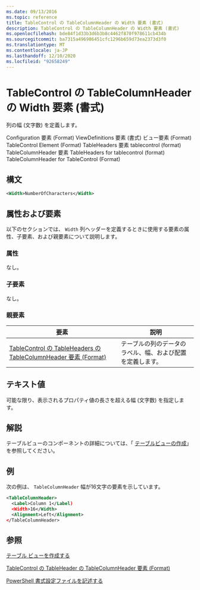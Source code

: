 ```yaml
---
ms.date: 09/13/2016
ms.topic: reference
title: TableControl の TableColumnHeader の Width 要素 (書式)
description: TableControl の TableColumnHeader の Width 要素 (書式)
ms.openlocfilehash: bde84f1d33b3d6b3b8c4462f870f978611cb434b
ms.sourcegitcommit: ba7315a496986451cfc1296b659d73ea2373d3f0
ms.translationtype: MT
ms.contentlocale: ja-JP
ms.lasthandoff: 12/10/2020
ms.locfileid: "92658249"
---
```

# <a name="width-element-for-tablecolumnheader-for-tablecontrol-format"></a>TableControl の TableColumnHeader の Width 要素 (書式)

列の幅 (文字数) を定義します。

Configuration 要素 (Format) ViewDefinitions 要素 (書式) ビュー要素 (Format) TableControl Element (Format) TableHeaders 要素 tablecontrol (format) TableColumnHeader 要素 TableHeaders for tablecontrol (format) TableColumnHeader for TableControl (Format)

## <a name="syntax"></a>構文

```xml
<Width>NumberOfCharacters</Width>
```

## <a name="attributes-and-elements"></a>属性および要素

以下のセクションでは、 `Width` 列ヘッダーを定義するときに使用する要素の属性、子要素、および親要素について説明します。

### <a name="attributes"></a>属性

なし。

### <a name="child-elements"></a>子要素

なし。

### <a name="parent-elements"></a>親要素

|要素|説明|
|-------------|-----------------|
|[TableControl の TableHeaders の TableColumnHeader 要素 (Format)](./tablecolumnheader-element-format.md)|テーブルの列のデータのラベル、幅、および配置を定義します。|

## <a name="text-value"></a>テキスト値

可能な限り、表示されるプロパティ値の長さを超える幅 (文字数) を指定します。

## <a name="remarks"></a>解説

テーブルビューのコンポーネントの詳細については、「 [テーブルビューの作成](./creating-a-table-view.md)」を参照してください。

## <a name="example"></a>例

次の例は、 `TableColumnHeader` 幅が16文字の要素を示しています。

```xml
<TableColumnHeader>
  <Label>Column 1</Label)
  <Width>16</Width>
  <Alignment>Left</Alignment>
</TableColumnHeader>
```

## <a name="see-also"></a>参照

[テーブル ビューを作成する](./creating-a-table-view.md)

[TableControl の TableHeader の TableColumnHeader 要素 (Format)](./tablecolumnheader-element-format.md)

[PowerShell 書式設定ファイルを記述する](./writing-a-powershell-formatting-file.md)
